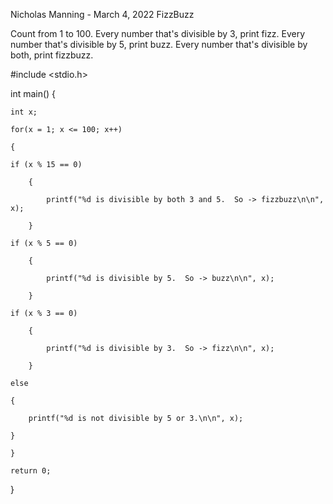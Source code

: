 Nicholas Manning - March 4, 2022
FizzBuzz

Count from 1 to 100. Every number that's divisible by 3, print fizz. Every number that's divisible by 5, print buzz. Every number that's divisible by both, print fizzbuzz.

#include <stdio.h>

int main()
{
    
    int x;
    
    for(x = 1; x <= 100; x++)
    
    {
        
    if (x % 15 == 0)
        
        {
            
            printf("%d is divisible by both 3 and 5.  So -> fizzbuzz\n\n", x);
        
        }
        
    if (x % 5 == 0)
        
        {
            
            printf("%d is divisible by 5.  So -> buzz\n\n", x);
        
        }
        
    if (x % 3 == 0)
        
        {
            
            printf("%d is divisible by 3.  So -> fizz\n\n", x);
        
        }
        
    else 
    
    {
        
        printf("%d is not divisible by 5 or 3.\n\n", x);
        
    }
    
    }
    
    return 0;
}

